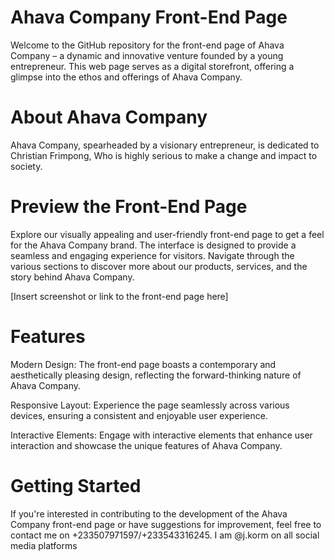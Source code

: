 # Ahava Company Front-End Page
Welcome to the GitHub repository for the front-end page of Ahava Company – a dynamic and innovative venture founded by a young entrepreneur. This web page serves as a digital storefront, offering a glimpse into the ethos and offerings of Ahava Company.

# About Ahava Company
Ahava Company, spearheaded by a visionary entrepreneur, is dedicated to Christian Frimpong, Who is highly serious to make a change and impact to society.

# Preview the Front-End Page
Explore our visually appealing and user-friendly front-end page to get a feel for the Ahava Company brand. The interface is designed to provide a seamless and engaging experience for visitors. Navigate through the various sections to discover more about our products, services, and the story behind Ahava Company.

[Insert screenshot or link to the front-end page here]

# Features
Modern Design: The front-end page boasts a contemporary and aesthetically pleasing design, reflecting the forward-thinking nature of Ahava Company.

Responsive Layout: Experience the page seamlessly across various devices, ensuring a consistent and enjoyable user experience.

Interactive Elements: Engage with interactive elements that enhance user interaction and showcase the unique features of Ahava Company.

# Getting Started
If you're interested in contributing to the development of the Ahava Company front-end page or have suggestions for improvement, feel free to contact me on +233507971597/+233543316245. I am @j.korm on all social media platforms
